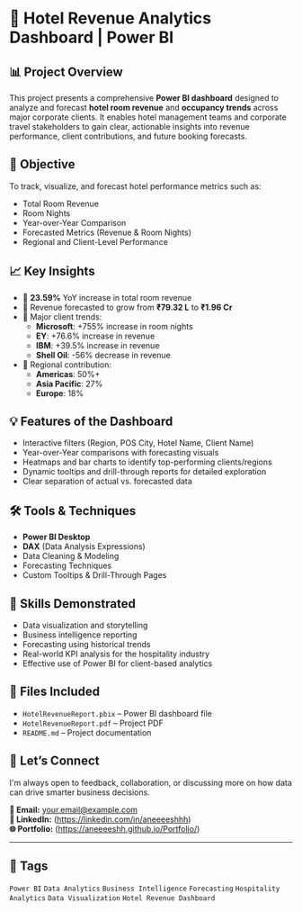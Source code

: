 # 🚀 Hotel Revenue Analytics Dashboard | Power BI

## 📊 Project Overview

This project presents a comprehensive **Power BI dashboard** designed to analyze and forecast **hotel room revenue** and **occupancy trends** across major corporate clients. It enables hotel management teams and corporate travel stakeholders to gain clear, actionable insights into revenue performance, client contributions, and future booking forecasts.

## 🎯 Objective

To track, visualize, and forecast hotel performance metrics such as:
- Total Room Revenue
- Room Nights
- Year-over-Year Comparison
- Forecasted Metrics (Revenue & Room Nights)
- Regional and Client-Level Performance

## 📈 Key Insights

- 🔹 **23.59%** YoY increase in total room revenue  
- 🔹 Revenue forecasted to grow from **₹79.32 L** to **₹1.96 Cr**
- 🔹 Major client trends:
  - **Microsoft**: +755% increase in room nights
  - **EY**: +76.6% increase in revenue
  - **IBM**: +39.5% increase in revenue
  - **Shell Oil**: -56% decrease in revenue
- 🔹 Regional contribution:
  - **Americas**: 50%+
  - **Asia Pacific**: 27%
  - **Europe**: 18%

## 💡 Features of the Dashboard

- Interactive filters (Region, POS City, Hotel Name, Client Name)
- Year-over-Year comparisons with forecasting visuals
- Heatmaps and bar charts to identify top-performing clients/regions
- Dynamic tooltips and drill-through reports for detailed exploration
- Clear separation of actual vs. forecasted data

## 🛠️ Tools & Techniques

- **Power BI Desktop**
- **DAX** (Data Analysis Expressions)
- Data Cleaning & Modeling
- Forecasting Techniques
- Custom Tooltips & Drill-Through Pages

## 📌 Skills Demonstrated

- Data visualization and storytelling
- Business intelligence reporting
- Forecasting using historical trends
- Real-world KPI analysis for the hospitality industry
- Effective use of Power BI for client-based analytics

## 📂 Files Included

- `HotelRevenueReport.pbix` – Power BI dashboard file
- `HotelRevenueReport.pdf` – Project PDF
- `README.md` – Project documentation

## 🔗 Let’s Connect

I'm always open to feedback, collaboration, or discussing more on how data can drive smarter business decisions.

**📧 Email:** your.email@example.com  
**💼 LinkedIn:** (https://linkedin.com/in/aneeeeshhh)  
**🌐 Portfolio:** (https://aneeeeshh.github.io/Portfolio/)

---

## 📌 Tags

`Power BI` `Data Analytics` `Business Intelligence` `Forecasting` `Hospitality Analytics` `Data Visualization` `Hotel Revenue Dashboard`
